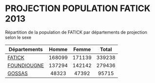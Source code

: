 # PROJECTION POPULATION FATICK 2013
	
Répartition de la population de FATICK par départements de projection selon le sexe
	
| Départements  | Homme | Femme | Total |
| --------- |:-----:|:-----:|:-----:|
| [FATICK](FATICK) | 168099 | 171139 | 339238 |
| [FOUNDIOUGNE](FOUNDIOUGNE) | 137294 | 142142 | 279436 |
| [GOSSAS](GOSSAS) | 48323 | 47392 | 95715 |
